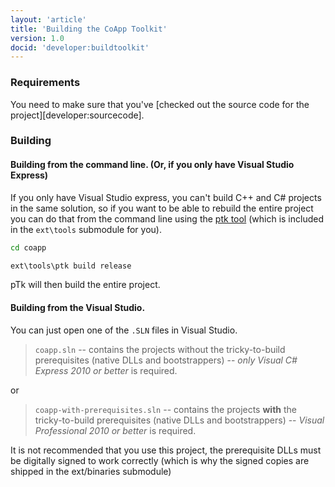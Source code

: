 ```yaml
---
layout: 'article'
title: 'Building the CoApp Toolkit'
version: 1.0
docid: 'developer:buildtoolkit'
---
```


### Requirements
You need to make sure that you've [checked out the source code for the project][developer:sourcecode].

### Building

#### Building from the command line. (Or, if you only have Visual Studio Express)

If you only have Visual Studio express, you can't build C++ and C# projects in the same solution, so if you want to be able to rebuild the entire project you can do that from the command line using the [ptk tool](reference:ptk) (which is included in the `ext\tools` submodule for you).

``` bat
cd coapp 

ext\tools\ptk build release 
```

pTk will then build the entire project.


#### Building from the Visual Studio. 

You can just open one of the `.SLN` files in Visual Studio.


> `coapp.sln` -- contains the projects without the tricky-to-build prerequisites (native DLLs and bootstrappers) -- *only Visual C# Express 2010 or better* is required.

or 

> `coapp-with-prerequisites.sln` -- contains the projects **with** the tricky-to-build prerequisites (native DLLs and bootstrappers) -- *Visual Professional 2010 or better* is required.

It is not recommended that you use this project, the prerequisite DLLs must be digitally signed to work correctly (which is why the signed copies are shipped in the ext/binaries submodule)

